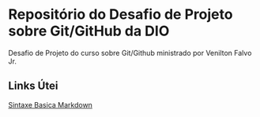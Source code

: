 #  Repositório do Desafio  de Projeto sobre Git/GitHub da DIO
Desafio de Projeto do curso sobre Git/Github ministrado por Venilton Falvo Jr.

##  Links Útei
[Sintaxe Basica Markdown](https://www.markdownguide.org/basic-syntax/)
